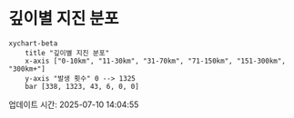 # 깊이별 지진 분포

```mermaid
xychart-beta
    title "깊이별 지진 분포"
    x-axis ["0-10km", "11-30km", "31-70km", "71-150km", "151-300km", "300km+"]
    y-axis "발생 횟수" 0 --> 1325
    bar [338, 1323, 43, 6, 0, 0]
```

업데이트 시간: 2025-07-10 14:04:55
